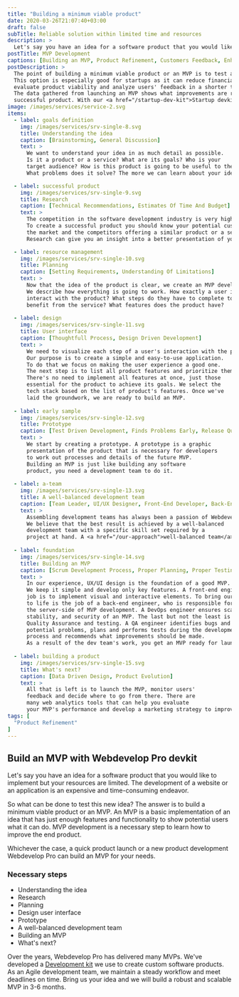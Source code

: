 ```yaml
---
title: "Building a minimum viable product"
date: 2020-03-26T21:07:40+03:00
draft: false
subTitle: Reliable solution within limited time and resources
description: >
  Let's say you have an idea for a software product that you would like to implement but your resources are limited.  The development of a website or an application is an expensive and time-consuming endeavor. What can be done to test this new idea? The answer is to build a minimum viable product or an MVP.
postTitle: MVP Development
captions: [Building an MVP, Product Refinement, Customers Feedback, Enhance Features]
postDescription: >
  The point of building a minimum viable product or an MVP is to test a product's idea. 
  This option is especially good for startups as it can reduce financial risks, 
  evaluate product viability and analyze users' feedback in a shorter time and at a reduced cost. 
  The data gathered from launching an MVP shows what improvements are required to create a 
  successful product. With our <a href="/startup-dev-kit">Startup devkit</a>, we can build a robust and scalable MVP in 4-6 months. 
image: /images/services/service-2.svg
items:
  - label: goals definition
    img: /images/services/srv-single-8.svg
    title: Understanding the idea
    caption: [Brainstorming, General Discussion]
    text: >
      We want to understand your idea in as much detail as possible. 
      Is it a product or a service? What are its goals? Who is your 
      target audience? How is this product is going to be useful to them? 
      What problems does it solve? The more we can learn about your idea, the better we can implement it.

  - label: successful product
    img: /images/services/srv-single-9.svg
    title: Research
    caption: [Technical Recommendations, Estimates Of Time And Budget]
    text: >
      The competition in the software development industry is very high. 
      To create a successful product you should know your potential customers, 
      the market and the competitors offering a similar product or a service. 
      Research can give you an insight into a better presentation of your idea.

  - label: resource management
    img: /images/services/srv-single-10.svg
    title: Planning
    caption: [Setting Requirements, Understanding Of Limitations]
    text: >
      Now that the idea of the product is clear, we create an MVP development plan. 
      We describe how everything is going to work. How exactly a user is going to 
      interact with the product? What steps do they have to complete to 
      benefit from the service? What features does the product have?
  
  - label: design
    img: /images/services/srv-single-11.svg
    title: User interface
    caption: [Thoughtfull Process, Design Driven Development]
    text: >
      We need to visualize each step of a user's interaction with the product. 
      Our purpose is to create a simple and easy-to-use application. 
      To do that we focus on making the user experience a good one. 
      The next step is to list all product features and prioritize them. 
      There's no need to implement all features at once, just those 
      essential for the product to achieve its goals. We select the 
      tech stack based on the list of product's features. Once we've 
      laid the groundwork, we are ready to build an MVP.
  
  - label: early sample
    img: /images/services/srv-single-12.svg
    title: Prototype
    caption: [Test Driven Development, Finds Problems Early, Release Quickly]
    text: >
      We start by creating a prototype. A prototype is a graphic 
      presentation of the product that is necessary for developers 
      to work out processes and details of the future MVP. 
      Building an MVP is just like building any software 
      product, you need a development team to do it.
  
  - label: a-team
    img: /images/services/srv-single-13.svg
    title: A well-balanced development team
    caption: [Team Leader, UI/UX Designer, Front-End Developer, Back-End Developer, DevOps Engineer, QA Engineer]
    text: >
      Assembling development teams has always been a passion of Webdevelop Pro. 
      We believe that the best result is achieved by a well-balanced 
      development team with a specific skill set required by a 
      project at hand. A <a href="/our-approach">well-balanced team</a> consists of:
  
  - label: foundation
    img: /images/services/srv-single-14.svg
    title: Building an MVP
    caption: [Scrum Development Process, Proper Planning, Proper Testing, Effective Team]
    text: >
      In our experience, UX/UI design is the foundation of a good MVP. 
      We keep it simple and develop only key features. A front-end engineer's 
      job is to implement visual and interactive elements. To bring our MVP 
      to life is the job of a back-end engineer, who is responsible for 
      the server-side of MVP development. A DevOps engineer ensures scalability, 
      stability, and security of an MVP. The last but not the least is 
      Quality Assurance and testing. A QA engineer identifies bugs and 
      potential problems, plans and performs tests during the development 
      process and recommends what improvements should be made. 
      As a result of the dev team's work, you get an MVP ready for launch.
  
  - label: building a product
    img: /images/services/srv-single-15.svg
    title: What's next?
    caption: [Data Driven Design, Product Evolution]
    text: >
      All that is left is to launch the MVP, monitor users' 
      feedback and decide where to go from there. There are 
      many web analytics tools that can help you evaluate 
      your MVP's performance and develop a marketing strategy to improve it.
tags: [
  "Product Refinement"
]
---
```


## Build an MVP with Webdevelop Pro devkit

Let's say you have an idea for a software product that you would like to 
implement but your resources are limited. The development of a 
website or an application is an expensive and time-consuming endeavor.

So what can be done to test this new idea? The answer is to build a minimum 
viable product or an MVP. An MVP is a basic implementation of an idea that 
has just enough features and functionality to show potential users what 
it can do. MVP development is a necessary step to learn how to improve the end product.

Whichever the case, a quick product launch or a new product 
development Webdevelop Pro can build an MVP for your needs.

### Necessary steps

- Understanding the idea
- Research
- Planning
- Design user interface
- Prototype
- A well-balanced development team
- Building an MVP
- What's next?

<!-- section break -->

Over the years, Webdevelop Pro has delivered many MVPs. We've developed a 
[Development kit](/startup-dev-kit) we use to create custom software products. As an 
Agile development team, we maintain a steady workflow and meet 
deadlines on time. Bring us your idea and we will build a robust and scalable MVP in 3-6 months.

